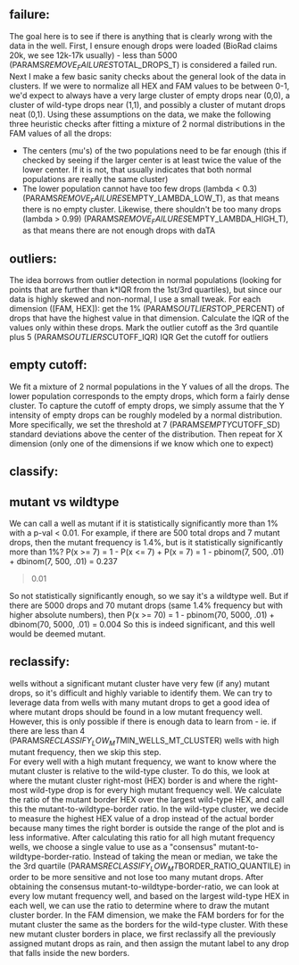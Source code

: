 
## failure:

The goal here is to see if there is anything that is clearly wrong with the
data in the well.  First, I ensure enough drops were loaded (BioRad claims 
20k, we see 12k-17k usually) - less than 5000 (PARAMS$REMOVE_FAILURES$TOTAL_DROPS_T)
is considered a failed run. Next I make a few basic sanity checks about the 
general look of the data in clusters.
If we were to normalize all HEX and FAM values to be between 0-1, we'd expect to
always have a very large cluster of empty drops near (0,0), a cluster of
wild-type drops near (1,1), and possibly a cluster of mutant drops neat (0,1).
Using these assumptions on the data, we make the following three heuristic
checks after fitting a mixture of 2 normal distributions in the FAM values
of all the drops:
  - The centers (mu's) of the two populations need to be far enough (this
    if checked by seeing if the larger center is at least twice the value of the
    lower center.  If it is not, that usually indicates that both normal populations
    are really the same cluster)
  - The lower population cannot have too few drops (lambda < 0.3)
    (PARAMS$REMOVE_FAILURES$EMPTY_LAMBDA_LOW_T), as that means there is no
    empty cluster.  Likewise, there shouldn't be too many drops (lambda > 0.99)
    (PARAMS$REMOVE_FAILURES$EMPTY_LAMBDA_HIGH_T), as that means there are not
    enough drops with daTA
    

## outliers:

The idea borrows from outlier detection in normal populations (looking for
points that are further than k*IQR from the 1st/3rd quartiles), but since
our data is highly skewed and non-normal, I use a small tweak.
For each dimension ([FAM, HEX]): get the 1% (PARAMS$OUTLIERS$TOP_PERCENT) of
drops that have the highest value in that dimension.  Calculate the IQR of the
values only within these drops. Mark the outlier cutoff as the 3rd quantile
plus 5 (PARAMS$OUTLIERS$CUTOFF_IQR) IQR
Get the cutoff for outliers


## empty cutoff:

We fit a mixture of 2 normal populations in the Y values of all the drops.
The lower population corresponds to the empty drops, which form a fairly
dense cluster. To capture the cutoff of empty drops, we simply assume that
the Y intensity of empty drops can be roughly modeled by a normal distribution.
More specifically, we set the threshold at 7 (PARAMS$EMPTY$CUTOFF_SD)
standard deviations above the center of the distribution. Then repeat for X dimension
(only one of the dimensions if we know which one to expect)


## classify:



## mutant vs wildtype

We can call a well as mutant if it is statistically significantly more than
1% with a p-val < 0.01. For example, if there are 500 total drops and 7
mutant drops, then the mutant frequency is 1.4%, but is it statistically
significantly more than 1%?
P(x >= 7)
  = 1 - P(x <= 7) + P(x = 7)
  = 1 - pbinom(7, 500, .01) + dbinom(7, 500, .01)
  = 0.237
  > 0.01
  
So not statistically significantly enough, so we say it's a wildtype well.
But if there are 5000 drops and 70 mutant drops (same 1.4% frequency but
with higher absolute numbers), then
P(x >= 70) = 1 - pbinom(70, 5000, .01) + dbinom(70, 5000, .01) = 0.004
So this is indeed significant, and this well would be deemed mutant.

## reclassify:

wells without a significant mutant cluster have very few (if any) mutant
drops, so it's difficult and highly variable to identify them.  We can try
to leverage data from wells with many mutant drops to get a good idea of
where mutant drops should be found in a low mutant frequency well.  However,
this is only possible if there is enough data to learn from - ie. if there are 
less than 4 (PARAMS$RECLASSIFY_LOW_MT$MIN_WELLS_MT_CLUSTER) wells with 
high mutant frequency, then we skip this step.  
For every well with a high mutant frequency, we want to know where the
mutant cluster is relative to the wild-type cluster. To do this, 
we look at where the mutant cluster right-most (HEX) border is and
where the right-most wild-type drop is for every high mutant frequency well.
We calculate the ratio of the mutant border HEX over the largest wild-type HEX,
and call this the mutant-to-wildtype-border ratio.  In the wild-type cluster,
we decide to measure the highest HEX value of a drop instead of the actual border
because many times the right border is outside the range of the plot and is
less informative.
After calculating this ratio for all high mutant frequency wells, we
choose a single value to use as a "consensus" mutant-to-wildtype-border-ratio.
Instead of taking the mean or median, we take the the 3rd quartile
(PARAMS$RECLASSIFY_LOW_MT$BORDER_RATIO_QUANTILE) in order to be more
sensitive and not lose too many mutant drops.
After obtaining the consensus mutant-to-wildtype-border-ratio, we can
look at every low mutant frequency well, and based on the largest wild-type
HEX in each well, we can use the ratio to determine where to draw the mutant
cluster border.  In the FAM dimension, we make the FAM borders for
for the mutant cluster the same as the borders for the wild-type cluster.
With these new mutant cluster borders in place, we first reclassify all 
the previously assigned mutant drops as rain, and then assign the mutant
label to any drop that falls inside the new borders.